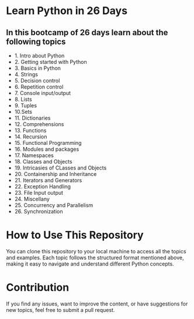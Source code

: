<h1>Learn Python in 26 Days</h1>
<h2>In this bootcamp of 26 days learn about the following topics</h2>
<ul>
<li>1. Intro about Python</li>
  <li>2. Getting started with Python</li>
  <li>3. Basics in Python</li>
  <li>4. Strings</li>
  <li>5. Decision control</li>
  <li>6. Repetition control</li>
  <li>7. Console input/output</li>
  <li>8. Lists</li>
  <li>9. Tuples</li>
  <li>10.Sets</li>
  <li>11. Dictionaries</li>
  <li>12. Comprehensions</li>
  <li>13. Functions</li>
  <li>14. Recursion</li>
    <li>15. Functional Programming</li>
    <li>16. Modules and packages</li>
    <li>17. Namespaces</li>
    <li>18. Classes and Objects</li>
    <li>19. Intricasies of CLasses and Objects</li>
    <li>20. Containership and Inheritance</li>
    <li>21. Iterators and Generators</li>
    <li>22. Exception Handling</li>
    <li>23. File Input output</li>
    <li>24. Miscellany</li>
    <li>25. Concurrency and Parallelism</li>
    <li>26. Synchronization</li>
</ul>

<h1>How to Use This Repository</h1>
You can clone this repository to your local machine to access all the topics and examples. Each topic follows the structured format mentioned above, making it easy to navigate and understand different Python concepts.

<h1>Contribution</h1>
If you find any issues, want to improve the content, or have suggestions for new topics, feel free to submit a pull request.
